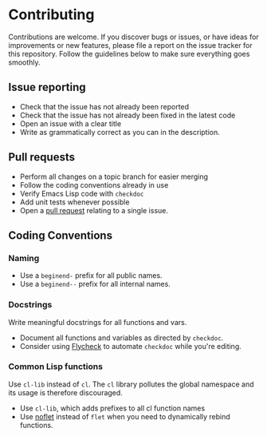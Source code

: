 # Contributing

Contributions are welcome. If you discover bugs or issues, or have ideas for
improvements or new features, please file a report on the issue tracker for this
repository. Follow the guidelines below to make sure everything goes smoothly.

## Issue reporting

- Check that the issue has not already been reported
- Check that the issue has not already been fixed in the latest code
- Open an issue with a clear title
- Write as grammatically correct as you can in the description.

## Pull requests

- Perform all changes on a topic branch for easier merging
- Follow the coding conventions already in use
- Verify Emacs Lisp code with `checkdoc`
- Add unit tests whenever possible
- Open a [pull request](https://help.github.com/articles/using-pull-requests)
  relating to a single issue.

## Coding Conventions

### Naming

- Use a `beginend-` prefix for all public names.
- Use a `beginend--` prefix for all internal names.

### Docstrings

Write meaningful docstrings for all functions and vars.

- Document all functions and variables as directed by `checkdoc`.
- Consider using [Flycheck](https://github.com/flycheck/flycheck) to automate
  `checkdoc` while you're editing.

### Common Lisp functions

Use `cl-lib` instead of `cl`. The `cl` library pollutes the global namespace and
its usage is therefore discouraged.

- Use `cl-lib`, which adds prefixes to all cl function names
- Use [noflet](https://github.com/nicferrier/emacs-noflet) instead of `flet`
  when you need to dynamically rebind functions.
